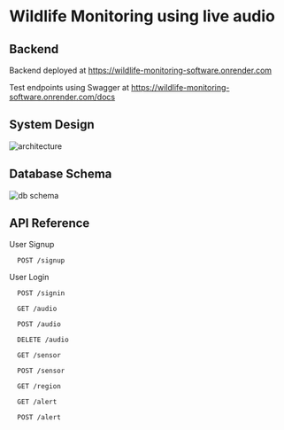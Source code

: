 # Wildlife Monitoring using live audio

## Backend

Backend deployed at <https://wildlife-monitoring-software.onrender.com>

Test endpoints using Swagger at <https://wildlife-monitoring-software.onrender.com/docs>

## System Design

![architecture](https://github.com/Ankit-AP-Paul/wildlife-monitoring-software/assets/83993904/5dcfa878-dfe4-4675-8159-9f7348393301)

## Database Schema

![db schema](https://github.com/user-attachments/assets/4e909bac-90d6-4db7-b267-1f9123f6dc74)

## API Reference

User Signup

```
  POST /signup
```

User Login

```
  POST /signin
```

```
  GET /audio
```

```
  POST /audio
```

```
  DELETE /audio
```

```
  GET /sensor
```

```
  POST /sensor
```

```
  GET /region
```

```
  GET /alert
```

```
  POST /alert
```
